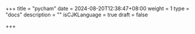 +++
title = "pycham"
date = 2024-08-20T12:38:47+08:00
weight = 1
type = "docs"
description = ""
isCJKLanguage = true
draft = false

+++

